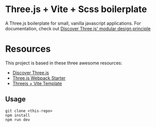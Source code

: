 
# Three.js + Vite + Scss boilerplate
A Three.js boilerplate for small, vanilla javascript applications.
For documentation, check out [Discover Three.js' modular design principle](https://discoverthreejs.com/book/first-steps/world-app/)
# Resources
This project is based in these three awesome resources:
 - [Discover Three.js](https://discoverthreejs.com/)
 - [Three.js Webpack Starter](https://github.com/designcourse/threejs-webpack-starter)
 - [Threejs + Vite Template](https://github.com/maxfer03/wireframe-threejs-template)

## Usage

```
git clone <this-repo>
npm install
npm run dev
```
